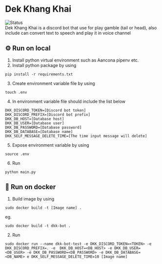 # Dek Khang Khai 
![Status](https://github.com/likeajob/dek-khang-khai/actions/workflows/heroku-docker-deploy.yml/badge.svg) <br>
Dek Khang Khai is a discord bot that use for play gamble (tail or head), also include can convert text to speech and play it in voice channel

## :gear: Run on local
1. Install python virtual environment such as Aancona pipenv etc.
2. Install python package by using
```
pip install -r requirements.txt
```
3. Create environment variable file by using
```
touch .env
```
4. In environment variable file should include the list below
```
DKK_DISCORD_TOKEN=[Discord bot token]
DKK_DISCORD_PREFIX=[Discord bot prefix]
DKK_DB_HOST=[Database host]
DKK_DB_USER=[Database user]
DKK_DB_PASSWORD=[Database password]
DKK_DB_DATABASE=[Database name]
DKK_SELF_MESSAGE_DELETE_TIME=[The time input message will delete]
```
5. Expose environment variable by using
```
source .env
```

6. Run
```
python main.py
```

## :whale: Run on docker
1. Build image by using
```
sudo docker build -t [Image name] .
```
eg.
```
sudo docker build -t dkk-bot .
```
2. Run
```
sudo docker run --name dkk-bot-test -e DKK_DISCORD_TOKEN=<TOKEN> -e DKK_DISCORD_PREFIX=. -e  DKK_DB_HOST=<DB_HOST> -e DKK_DB_USER=<DB_USER> -e DKK_DB_PASSWORD=<DB_PASSWORD> -e DKK_DB_DATABASE=<DB_NAME> e DKK_SELF_MESSAGE_DELETE_TIME=10 [Image name]
```